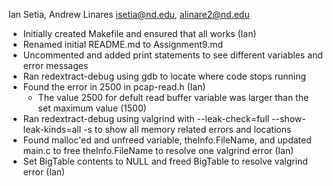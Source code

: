 Ian Setia, Andrew Linares
isetia@nd.edu, alinare2@nd.edu

- Initially created Makefile and ensured that all works (Ian)
- Renamed initial README.md to Assignment9.md
- Uncommented and added print statements to see different variables and error messages
- Ran redextract-debug using gdb to locate where code stops running
- Found the error in 2500 in pcap-read.h (Ian)
	- The value 2500 for defult read buffer variable was larger than the set maximum value (1500)
- Ran redextract-debug using valgrind with --leak-check=full --show-leak-kinds=all -s to show all memory related errors and locations
- Found malloc'ed and unfreed variable, theInfo.FileName, and updated main.c to free theInfo.FileName to resolve one valgrind error (Ian)
- Set BigTable contents to NULL and freed BigTable to resolve valgrind error (Ian)
